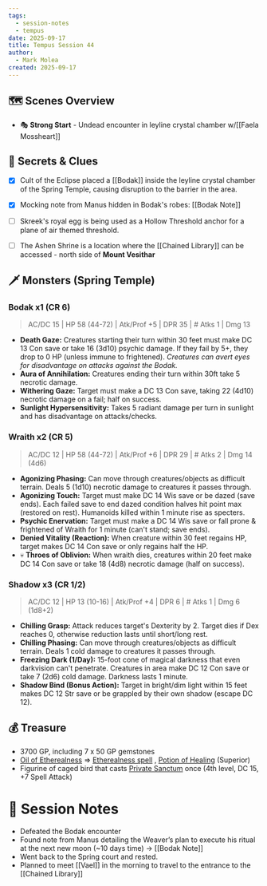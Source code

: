 ```yaml
---
tags:
  - session-notes
  - tempus
date: 2025-09-17
title: Tempus Session 44
author:
  - Mark Molea
created: 2025-09-17
---
```

## 🗺 Scenes Overview

- 🎭 **Strong Start** - Undead encounter in leyline crystal chamber w/[[Faela Mossheart]]

## 🔑 Secrets & Clues 

- [x] Cult of the Eclipse placed a [[Bodak]] inside the leyline crystal chamber of the Spring Temple, causing disruption to the barrier in the area.
- [x] Mocking note from Manus hidden in Bodak's robes: [[Bodak Note]]
- [ ] Skreek's royal egg is being used as a Hollow Threshold anchor for a plane of air themed threshold.
- [ ] The Ashen Shrine is a location where the [[Chained Library]] can be accessed - north side of **Mount Vesithar**


## 🗡 Monsters (Spring Temple)

### Bodak x1 (CR 6)

> AC/DC 15 | HP 58 (44-72) | Atk/Prof +5 | DPR 35 | # Atks 1 | Dmg 13

- **Death Gaze:** Creatures starting their turn within 30 feet must make DC 13 Con save or take 16 (3d10) psychic damage. If they fail by 5+, they drop to 0 HP (unless immune to frightened). *Creatures can avert eyes for disadvantage on attacks against the Bodak.*
- **Aura of Annihilation:** Creatures ending their turn within 30ft take 5 necrotic damage.
- **Withering Gaze:** Target must make a DC 13 Con save, taking 22 (4d10) necrotic damage on a fail; half on success.
- **Sunlight Hypersensitivity:** Takes 5 radiant damage per turn in sunlight and has disadvantage on attacks/checks.

### Wraith x2 (CR 5)

> AC/DC 12 | HP 58 (44-72) | Atk/Prof +6 | DPR 29 | # Atks 2 | Dmg 14 (4d6)

- **Agonizing Phasing:** Can move through creatures/objects as difficult terrain. Deals 5 (1d10) necrotic damage to creatures it passes through.
- **Agonizing Touch:** Target must make DC 14 Wis save or be dazed (save ends). Each failed save to end dazed condition halves hit point max (restored on rest). Humanoids killed within 1 minute rise as specters.
- **Psychic Enervation:** Target must make a DC 14 Wis save or fall prone & frightened of Wraith for 1 minute (can't stand; save ends).
- **Denied Vitality (Reaction):** When creature within 30 feet regains HP, target makes DC 14 Con save or only regains half the HP.
- 💀 **Throes of Oblivion:** When wraith dies, creatures within 20 feet make DC 14 Con save or take 18 (4d8) necrotic damage (half on success).

### Shadow x3 (CR 1/2)

> AC/DC 12 | HP 13 (10-16) | Atk/Prof +4 | DPR 6 | # Atks 1 | Dmg 6 (1d8+2)

- **Chilling Grasp:** Attack reduces target's Dexterity by 2. Target dies if Dex reaches 0, otherwise reduction lasts until short/long rest.
- **Chilling Phasing:** Can move through creatures/objects as difficult terrain. Deals 1 cold damage to creatures it passes through.
- **Freezing Dark (1/Day):** 15-foot cone of magical darkness that even darkvision can't penetrate. Creatures in area make DC 12 Con save or take 7 (2d6) cold damage. Darkness lasts 1 minute.
- **Shadow Bind (Bonus Action):** Target in bright/dim light within 15 feet makes DC 12 Str save or be grappled by their own shadow (escape DC 12).

## 💰 Treasure

- 3700 GP, including 7 x 50 GP gemstones
- [Oil of Etherealness](https://rpg.zennotes.net/lazy_gm_tools/5e_artisanal_database/magic_items/html/5.1_srd_\(d&d_2014\)/oil-of-etherealness.html) => [Etherealness spell](https://rpg.zennotes.net/lazy_gm_tools/5e_artisanal_database/spells/html/5.2_srd_(d&d_2024)/etherealness.html) , [Potion of Healing](https://rpg.zennotes.net/lazy_gm_tools/5e_artisanal_database/magic_items/html/5.1_srd_\(d&d_2014\)/potion-of-healing.html) (Superior)
- Figurine of caged bird that casts [Private Sanctum](https://rpg.zennotes.net/lazy_gm_tools/5e_artisanal_database/spells/html/5.2_srd_\(d&d_2024\)/private-sanctum.html) once (4th level, DC 15, +7 Spell Attack)

# 📝 Session Notes

- Defeated the Bodak encounter
- Found note from Manus detailing the Weaver’s plan to execute his ritual at the next new moon (~10 days time) → [[Bodak Note]] 
- Went back to the Spring court and rested.
- Planned to meet [[Vael]] in the morning to travel to the entrance to the [[Chained Library]]
